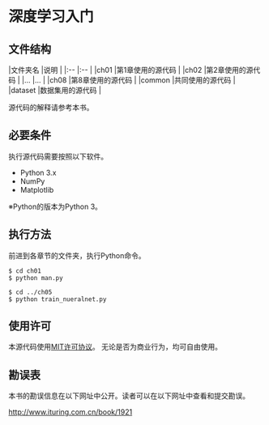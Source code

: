 # 深度学习入门

## 文件结构

|文件夹名 |说明 | |:-- |:-- | |ch01 |第1章使用的源代码 | |ch02 |第2章使用的源代码 | |... |... | |ch08 |第8章使用的源代码 | |common |共同使用的源代码 |
|dataset |数据集用的源代码 |

源代码的解释请参考本书。

## 必要条件

执行源代码需要按照以下软件。

* Python 3.x
* NumPy
* Matplotlib

※Python的版本为Python 3。

## 执行方法

前进到各章节的文件夹，执行Python命令。

```
$ cd ch01
$ python man.py

$ cd ../ch05
$ python train_nueralnet.py
```

## 使用许可

本源代码使用[MIT许可协议](http://www.opensource.org/licenses/MIT)。
无论是否为商业行为，均可自由使用。

## 勘误表

本书的勘误信息在以下网址中公开。读者可以在以下网址中查看和提交勘误。

http://www.ituring.com.cn/book/1921


